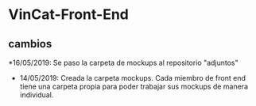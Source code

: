 # VinCat-Front-End

## cambios

*16/05/2019: Se paso la carpeta de mockups al repositorio "adjuntos"

* 14/05/2019: Creada la carpeta mockups. Cada miembro de front end tiene una carpeta propia para poder trabajar sus mockups de manera individual.

